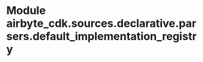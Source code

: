 Module airbyte_cdk.sources.declarative.parsers.default_implementation_registry
==============================================================================
